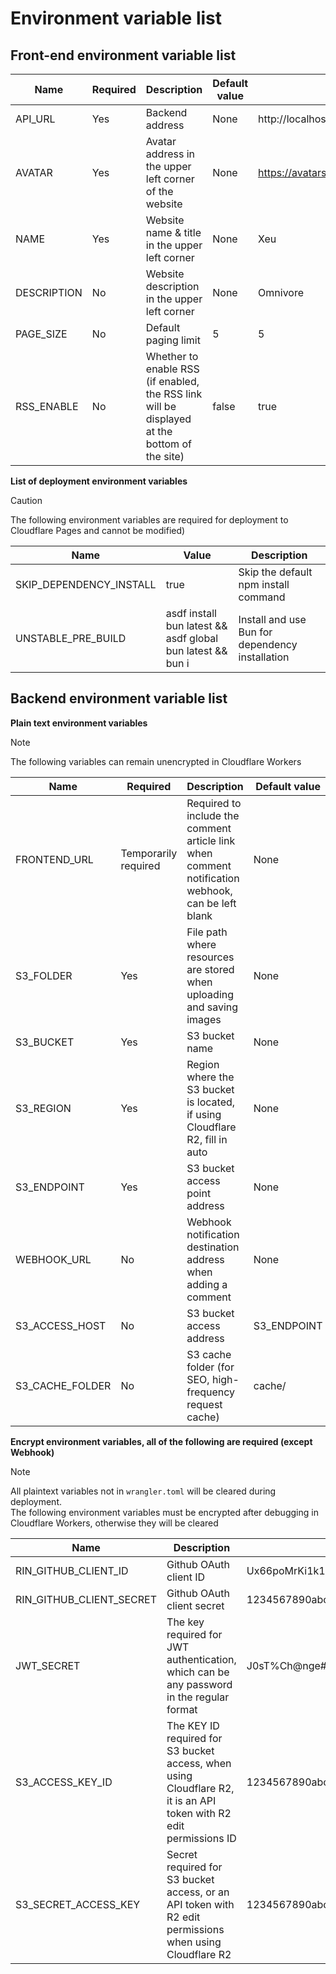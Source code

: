 # Environment variable list

## Front-end environment variable list

| Name | Required | Description | Default value | Example value |
|-------------|------|------------------------------|-------|--------------------------------------------------|
| API_URL | Yes | Backend address | None | http://localhost:3001 |
| AVATAR | Yes | Avatar address in the upper left corner of the website | None | https://avatars.githubusercontent.com/u/36541432 |
| NAME | Yes | Website name & title in the upper left corner | None | Xeu |
| DESCRIPTION | No | Website description in the upper left corner | None | Omnivore |
| PAGE_SIZE | No | Default paging limit | 5 | 5 |
| RSS_ENABLE | No | Whether to enable RSS (if enabled, the RSS link will be displayed at the bottom of the site) | false | true |

**List of deployment environment variables**

> [!CAUTION]
> The following environment variables are required for deployment to Cloudflare Pages and cannot be modified)

| Name | Value | Description |
|-------------------------|------------------------------------------------------------|----------------------|
| SKIP_DEPENDENCY_INSTALL | true | Skip the default npm install command |
| UNSTABLE_PRE_BUILD | asdf install bun latest && asdf global bun latest && bun i | Install and use Bun for dependency installation |

## Backend environment variable list

**Plain text environment variables**

> [!NOTE]
> The following variables can remain unencrypted in Cloudflare Workers

| Name | Required | Description | Default value | Example value |
|-----------------|------|-----------------------------------------|-------------|-----------------------------------------------------------------|
| FRONTEND_URL | Temporarily required | Required to include the comment article link when comment notification webhook, can be left blank | None | https://xeu.life |
| S3_FOLDER | Yes | File path where resources are stored when uploading and saving images | None | images/ |
| S3_BUCKET | Yes | S3 bucket name | None | images |
| S3_REGION | Yes | Region where the S3 bucket is located, if using Cloudflare R2, fill in auto | None | auto |
| S3_ENDPOINT | Yes | S3 bucket access point address | None | https://1234567890abcdef1234567890abcd.r2.cloudflarestorage.com |
| WEBHOOK_URL | No | Webhook notification destination address when adding a comment | None | https://webhook.example.com/webhook |
| S3_ACCESS_HOST | No | S3 bucket access address | S3_ENDPOINT | https://image.xeu.life |
| S3_CACHE_FOLDER | No | S3 cache folder (for SEO, high-frequency request cache) | cache/ | cache/ |

**Encrypt environment variables, all of the following are required (except Webhook)**

> [!NOTE]
> All plaintext variables not in `wrangler.toml` will be cleared during deployment. \
> The following environment variables must be encrypted after debugging in Cloudflare Workers, otherwise they will be cleared

| Name | Description | Example Value |
|--------------------------|-------------------------------------------------------------|------------------------------------------------------------------|
| RIN_GITHUB_CLIENT_ID | Github OAuth client ID | Ux66poMrKi1k11M1Q1b2 |
| RIN_GITHUB_CLIENT_SECRET | Github OAuth client secret | 1234567890abcdef1234567890abcdef12345678 |
| JWT_SECRET | The key required for JWT authentication, which can be any password in the regular format | J0sT%Ch@nge#Me1 |
| S3_ACCESS_KEY_ID | The KEY ID required for S3 bucket access, when using Cloudflare R2, it is an API token with R2 edit permissions ID | 1234567890abcdef1234567890abcd |
| S3_SECRET_ACCESS_KEY | Secret required for S3 bucket access, or an API token with R2 edit permissions when using Cloudflare R2 | 1234567890abcdef1234567890abcdef1234567890abcdef1234567890abcdef |